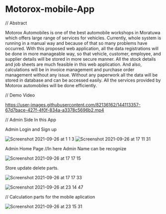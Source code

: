 # Motorox-mobile-App

// Abstract

Motorox Automobiles is one of the best automobile workshops in Moratuwa which offers large range of services for vehicles. Currently, whole system is running in a manual way and because of that so many problems have occurred. With this proposed web application, all the data registrations will be done in more manageable way, so that vehicle, customer, employee, and supplier details will be stored in more secure manner. All the stock details and job sheets are much feasible in this web application. And also, calculations will be in invoice management and purchase order management without any issue. Without any paperwork all the data will be stored in database and can be accessed easily. All the services provided by Motorox automobiles will be done efficiently.

// Demo Video

https://user-images.githubusercontent.com/82136162/144113357-67d7bace-427f-4f0f-834a-a3378c5696b2.mp4

// Admin Side In this App

Admin Login and Sign up 

![Screenshot 2021-09-26 at 1 1 3](https://user-images.githubusercontent.com/82136162/144111153-6759c989-3e44-4079-9ada-50fed2ebaab5.png)
![Screenshot 2021-09-26 at 17 11 31](https://user-images.githubusercontent.com/82136162/144112137-c5538796-facb-49c0-9224-67b2c5d4511e.png)

Admin Home Page
//In here Admin Name can be recognize 

![Screenshot 2021-09-26 at 17 17 15](https://user-images.githubusercontent.com/82136162/144112565-f2dfbdaa-52b2-4abc-ab10-9141dade6d4e.png)

Store update delete parts.


![Screenshot 2021-09-26 at 17 17 33](https://user-images.githubusercontent.com/82136162/144113116-dbf03329-81b1-4ed1-a0e2-87dbebbb7aae.png)



![Screenshot 2021-09-26 at 23 14 47](https://user-images.githubusercontent.com/82136162/144114637-5bcc3901-6dc0-4d63-9c29-7846812c8079.png)

// Calculation parts for the mobile aplication

![Screenshot 2021-09-26 at 23 15 31](https://user-images.githubusercontent.com/82136162/144114884-4b70449c-b401-4f2c-87b2-bfff90626d6f.png)


